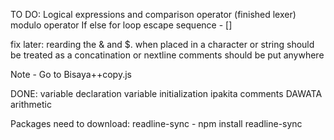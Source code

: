 TO DO:
Logical expressions and comparison operator (finished lexer)
modulo operator
If else
for loop
escape sequence - []


fix later:
rearding the & and $. when placed in a character or string should be treated as a concatination or nextline
comments should be put anywhere

Note - Go to Bisaya++copy.js

DONE:
variable declaration
variable initialization
ipakita
comments
DAWATA
arithmetic



Packages need to download:
readline-sync - npm install readline-sync
